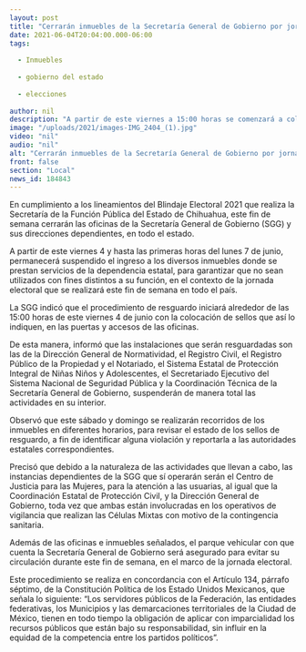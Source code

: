 ```yaml
---
layout: post
title: "Cerrarán inmuebles de la Secretaría General de Gobierno por jornada electoral"
date: 2021-06-04T20:04:00.000-06:00
tags:
  
  - Inmuebles
  
  - gobierno del estado
  
  - elecciones
  
author: nil
description: "A partir de este viernes a 15:00 horas se comenzará a colocar los sellos de resguardo; solo permanecerán en circulación unidades de Protección Civil y Dirección de Gobierno por su participación en las Células Mixtas"
image: "/uploads/2021/images-IMG_2404_(1).jpg"
video: "nil"
audio: "nil"
alt: "Cerrarán inmuebles de la Secretaría General de Gobierno por jornada electoral"
front: false
section: "Local"
news_id: 184843
---
```


En cumplimiento a los lineamientos del Blindaje Electoral 2021 que realiza la Secretaría de la Función Pública del Estado de Chihuahua, este fin de semana cerrarán las oficinas de la Secretaría General de Gobierno (SGG) y sus direcciones dependientes, en todo el estado.

 

A partir de este viernes 4 y hasta las primeras horas del lunes 7 de junio, permanecerá suspendido el ingreso a los diversos inmuebles donde se prestan servicios de la dependencia estatal, para garantizar que no sean utilizados con fines distintos a su función, en el contexto de la jornada electoral que se realizará este fin de semana en todo el país.

 

La SGG indicó que el procedimiento de resguardo iniciará alrededor de las 15:00 horas de este viernes 4 de junio con la colocación de sellos que así lo indiquen, en las puertas y accesos de las oficinas.

 

De esta manera, informó que las instalaciones que serán resguardadas son las de la Dirección General de Normatividad, el Registro Civil, el Registro Público de la Propiedad y el Notariado, el Sistema Estatal de Protección Integral de Niñas Niños y Adolescentes, el Secretariado Ejecutivo del Sistema Nacional de Seguridad Pública y la Coordinación Técnica de la Secretaría General de Gobierno, suspenderán de manera total las actividades en su interior.

 

Observó que este sábado y domingo se realizarán recorridos de los inmuebles en diferentes horarios, para revisar el estado de los sellos de resguardo, a fin de identificar alguna violación y reportarla a las autoridades estatales correspondientes.

 

Precisó que debido a la naturaleza de las actividades que llevan a cabo, las instancias dependientes de la SGG que sí operarán serán el Centro de Justicia para las Mujeres, para la atención a las usuarias, al igual que la Coordinación Estatal de Protección Civil, y la Dirección General de Gobierno, toda vez que ambas están involucradas en los operativos de vigilancia que realizan las Células Mixtas con motivo de la contingencia sanitaria.

 

Además de las oficinas e inmuebles señalados, el parque vehicular con que cuenta la Secretaría General de Gobierno será asegurado para evitar su circulación durante este fin de semana, en el marco de la jornada electoral.

 

Este procedimiento se realiza en concordancia con el Artículo 134, párrafo séptimo, de la Constitución Política de los Estado Unidos Mexicanos, que señala lo siguiente: “Los servidores públicos de la Federación, las entidades federativas, los Municipios y las demarcaciones territoriales de la Ciudad de México, tienen en todo tiempo la obligación de aplicar con imparcialidad los recursos públicos que están bajo su responsabilidad, sin influir en la equidad de la competencia entre los partidos políticos”.